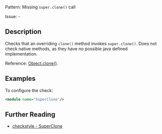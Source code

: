 Pattern: Missing `super.clone()` call

Issue: -

## Description

Checks that an overriding `clone()` method invokes `super.clone()`. Does not check native methods, as they have no possible java defined implementation. 

Reference: [Object.clone()](https://docs.oracle.com/javase/7/docs/api/java/lang/Object.html#clone%28%29). 

## Examples

To configure the check: 


```xml
<module name="SuperClone"/>
```

## Further Reading

* [checkstyle - SuperClone](https://checkstyle.sourceforge.io/checks/coding/superclone.html#SuperClone)
